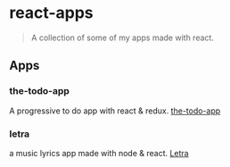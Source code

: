 # react-apps

> A collection of some of my apps made with react.

## Apps

### the-todo-app

A  progressive to do app with react & redux. [the-todo-app](https://am-77.github.io/the-todo-app/)

### letra

a music lyrics app made with node & react. [Letra](https://am-77.github.io/letra/)